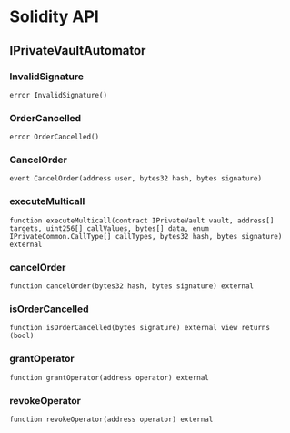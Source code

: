 # Solidity API

## IPrivateVaultAutomator

### InvalidSignature

```solidity
error InvalidSignature()
```

### OrderCancelled

```solidity
error OrderCancelled()
```

### CancelOrder

```solidity
event CancelOrder(address user, bytes32 hash, bytes signature)
```

### executeMulticall

```solidity
function executeMulticall(contract IPrivateVault vault, address[] targets, uint256[] callValues, bytes[] data, enum IPrivateCommon.CallType[] callTypes, bytes32 hash, bytes signature) external
```

### cancelOrder

```solidity
function cancelOrder(bytes32 hash, bytes signature) external
```

### isOrderCancelled

```solidity
function isOrderCancelled(bytes signature) external view returns (bool)
```

### grantOperator

```solidity
function grantOperator(address operator) external
```

### revokeOperator

```solidity
function revokeOperator(address operator) external
```

